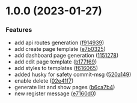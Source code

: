 # 1.0.0 (2023-01-27)


### Features

* add api routes generation ([f914939](https://github.com/MBrunoS/prisma-next-crud-generator/commit/f914939759e93b4dcff1e0577dacc06694339ed1))
* add create page template ([e7b0325](https://github.com/MBrunoS/prisma-next-crud-generator/commit/e7b0325e7e8a28023f8a432180f77e8423a887c8))
* add dashboard page generation ([1151278](https://github.com/MBrunoS/prisma-next-crud-generator/commit/1151278286e38e5da53bdac142cb57d13f180531))
* add edit page template ([b177f69](https://github.com/MBrunoS/prisma-next-crud-generator/commit/b177f690e630e287a5fd9a3d509ccffd38f64051))
* add styles to templates ([f616065](https://github.com/MBrunoS/prisma-next-crud-generator/commit/f616065c66cdefeced47bbd2a498be71397bca1e))
* added husky for safety commit-msg ([520a149](https://github.com/MBrunoS/prisma-next-crud-generator/commit/520a14975240701b4f37835755243e3eb40347f1))
* enable delete ([02e41f7](https://github.com/MBrunoS/prisma-next-crud-generator/commit/02e41f72283f7a47d1a81804bb19d287fc146f4c))
* generate list and show pages ([b6ca7b4](https://github.com/MBrunoS/prisma-next-crud-generator/commit/b6ca7b4a23cf2f7222fb60f50741e55a8fd32234))
* new register message ([e7160d0](https://github.com/MBrunoS/prisma-next-crud-generator/commit/e7160d0a77c99092c72e71c61e7bbdbf1b3989b4))
